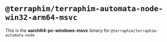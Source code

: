 # `@terraphim/terraphim-automata-node-win32-arm64-msvc`

This is the **aarch64-pc-windows-msvc** binary for `@terraphim/terraphim-automata-node`
